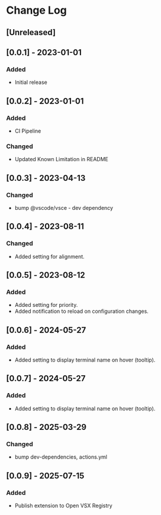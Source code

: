 # Change Log

## [Unreleased]

## [0.0.1] - 2023-01-01

### Added

-   Initial release

## [0.0.2] - 2023-01-01

### Added

-   CI Pipeline

### Changed

-   Updated Known Limitation in README

## [0.0.3] - 2023-04-13

### Changed

-   bump @vscode/vsce - dev dependency

## [0.0.4] - 2023-08-11

### Changed

-   Added setting for alignment.

## [0.0.5] - 2023-08-12

### Added

-   Added setting for priority.
-   Added notification to reload on configuration changes.

## [0.0.6] - 2024-05-27

### Added

- Added setting to display terminal name on hover (tooltip).

## [0.0.7] - 2024-05-27

### Added

- Added setting to display terminal name on hover (tooltip).

## [0.0.8] - 2025-03-29

### Changed

- bump dev-dependencies, actions.yml

## [0.0.9] - 2025-07-15

### Added

- Publish extension to Open VSX Registry
